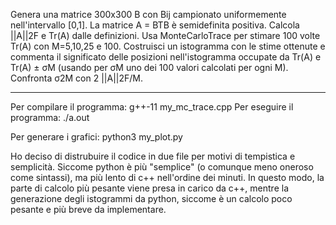 Genera una matrice 300x300 B con Bij campionato uniformemente nell'intervallo [0,1]. La matrice A = BTB è semidefinita positiva. Calcola ||A||2F e Tr(A) dalle definizioni. Usa MonteCarloTrace per stimare 100 volte Tr(A) con M=5,10,25 e 100. Costruisci un istogramma con le stime ottenute e commenta il significato delle posizioni nell'istogramma occupate da Tr(A) e Tr(A) ± σM (usando per σM uno dei 100 valori calcolati per ogni M). Confronta σ2M con 2 ||A||2F/M.

---

Per compilare il programma: g++-11 my_mc_trace.cpp
Per eseguire il programma: ./a.out

Per generare i grafici: python3 my_plot.py

Ho deciso di distrubuire il codice in due file per motivi di tempistica e semplicità. Siccome python è più "semplice" (o comunque meno oneroso come sintassi), ma più lento di c++ nell'ordine dei minuti.
In questo modo, la parte di calcolo più pesante viene presa in carico da c++, mentre la generazione degli istogrammi da python, siccome è un calcolo poco pesante e più breve da implementare.

